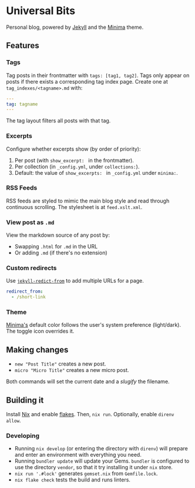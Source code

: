 # Universal Bits

Personal blog, powered by [Jekyll][0] and the [Minima][4] theme.

## Features

### Tags

Tag posts in their frontmatter with `tags: [tag1, tag2]`. Tags only appear on
posts if there exists a corresponding tag index page. Create one at
`tag_indexes/<tagname>.md` with:

```yaml
---
tag: tagname
---
```

The tag layout filters all posts with that tag. 

### Excerpts

Configure whether excerpts show (by order of priority):

1. Per post (with `show_excerpt: ` in the frontmatter).
1. Per collection (in `_config.yml`, under `collections:`).
1. Default: the value of `show_excerpts: ` in `_config.yml` under `minima:`.

### RSS Feeds

RSS feeds are styled to mimic the main blog style and read through continuous
scrolling. The stylesheet is at `feed.xslt.xml`.

### View post as `.md`

View the markdown source of any post by:

- Swapping `.html` for `.md` in the URL
- Or adding `.md` (if there's no extension)

### Custom redirects

Use [`jekyll-redict-from`][3] to add multiple URLs for a page.

```yaml
redirect_from:
  - /short-link
```

### Theme

[Minima's][4] default color follows the user's system preference (light/dark).
The toggle icon overrides it.

## Making changes

- `new "Post Title"` creates a new post.
- `micro "Micro Title"` creates a new micro post.

Both commands will set the current date and a _slugify_ the filename.

## Building it

Install [Nix][1] and enable [flakes][2]. Then, `nix run`. Optionally, enable
`direnv allow`.

### Developing

- Running `nix develop` (or entering the directory with `direnv`) will prepare
  and enter an environment with everything you need.
- Running `bundler update` will update your Gems. `bundler` is configured to
  use the directory `vendor`, so that it try installing it under `nix` store.
- `nix run '.#lock'` generates `gemset.nix` from `Gemfile.lock`.
- `nix flake check` tests the build and runs linters.

[0]: https://jekyllrb.com
[1]: https://nixos.org
[2]: https://nixos.wiki/wiki/Flakes
[3]: https://github.com/jekyll/jekyll-redirect-from
[4]: https://github.com/jekyll/minima
